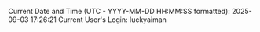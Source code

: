 Current Date and Time (UTC - YYYY-MM-DD HH:MM:SS formatted): 2025-09-03 17:26:21
Current User's Login: luckyaiman
